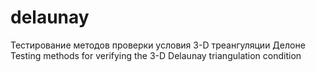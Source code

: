 # delaunay

Тестирование методов проверки условия  3-D треангуляции Делоне
Testing methods for verifying the 3-D Delaunay triangulation condition

